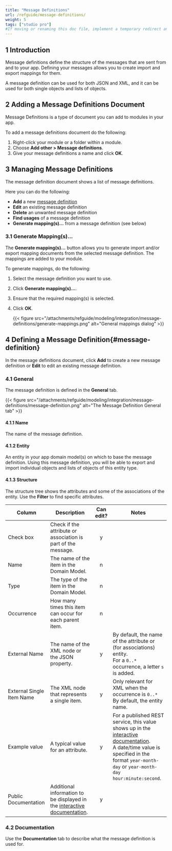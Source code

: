 ```yaml
---
title: "Message Definitions"
url: /refguide/message-definitions/
weight: 5
tags: ["studio pro"]
#If moving or renaming this doc file, implement a temporary redirect and let the respective team know they should update the URL in the product. See Mapping to Products for more details.
---
```


## 1 Introduction

Message definitions define the structure of the messages that are sent from and to your app. Defining your messages allows you to create import and export mappings for them.

A message definition can be used for both JSON and XML, and it can be used for both single objects and lists of objects.

## 2 Adding a Message Definitions Document

Message Definitions is a type of document you can add to modules in your app.

To add a message definitions document do the following:

1. Right-click your module or a folder within a module.
2. Choose **Add other > Message definitions**.
3. Give your message definitions a name and click **OK**.

## 3 Managing Message Definitions

The message definition document shows a list of message definitions.

Here you can do the following:

* **Add** a new [message definition](#message-definition)
* **Edit** an existing message definition
* **Delete** an unwanted message definition
* **Find usages** of a message definition
* **Generate mapping(s)…** from a message definition (see below)

### 3.1 Generate Mapping(s)…

The **Generate mapping(s)…** button allows you to generate import and/or export mapping documents from the selected message definition. The mappings are added to your module.

To generate mappings, do the following:

1. Select the message definition you want to use.
2. Click **Generate mapping(s)…**.
3. Ensure that the required mapping(s) is selected.
4. Click **OK**.

    {{< figure src="/attachments/refguide/modeling/integration/message-definitions/generate-mappings.png" alt="General mappings dialog" >}}

## 4 Defining a Message Definition{#message-definition}

In the message definitions document, click **Add** to create a new message definition or **Edit** to edit an existing message definition.

### 4.1 General

The message definition is defined in the **General** tab.

{{< figure src="/attachments/refguide/modeling/integration/message-definitions/message-definition.png" alt="The Message Definition General tab" >}}

#### 4.1.1 Name

The name of the message definition.

#### 4.1.2 Entity

An entity in your app domain model(s) on which to base the message definition. Using this message definition, you will be able to export and import individual objects and lists of objects of this entity type.

#### 4.1.3 Structure

The structure tree shows the attributes and some of the associations of the entity. Use the **Filter** to find specific attributes.

| Column | Description | Can edit? | Notes |
| --- | --- | :---: | --- |
| Check box | Check if the attribute or association is part of the message. | y | |
| Name | The name of the item in the Domain Model. | n | |
| Type | The type of the item in the Domain Model. | n | |
| Occurrence | How many times this item can occur for each parent item. | n | |
| External Name | The name of the XML node or the JSON property. | y | By default, the name of the attribute or (for associations) entity.<br />For a `0..*` occurrence, a letter `s` is added. |
| External Single Item Name | The XML node that represents a single item. | y | Only relevant for XML when the occurrence is `0..*`<br /> By default, the entity name. |
| Example value | A typical value for an attribute. | y | For a published REST service, this value shows up in the [interactive documentation](/refguide/published-rest-services/#interactive-documentation).<br />A date/time value is specified in the format `year-month-day` or `year-month-day hour:minute:second`. |
| Public Documentation | Additional information to be displayed in the [interactive documentation](/refguide/published-rest-services/#interactive-documentation). | y | |

### 4.2 Documentation

Use the **Documentation** tab to describe what the message definition is used for.
